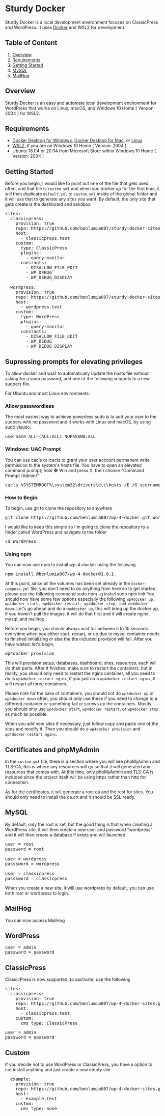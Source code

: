 # Sturdy Docker
Sturdy Docker is a local development environment focuses on ClassicPress and WordPress. It uses [Docker](https://docker.com) and WSL2 for development.

## Table of Content

1. [Overview](https://github.com/benlumia007/docker-for-wordpress#overview)
2. [Requirements](https://github.com/benlumia007/docker-for-wordpress#requirements)
3. [Getting Started](https://github.com/benlumia007/docker-for-wordpress#getting-started)
4. [MySQL](https://github.com/benlumia007/docker-for-wordpress#mysql)
5. [MailHog](https://github.com/benlumia007/docker-for-wordpress#mailhog)

## Overview
Sturdy Docker is an easy and automate local development environment for WordPress that works on Linux, macOS, and Windows 10 Home ( Version 2004 ) for WSL2.

## Requirements
* [Docker Desktop for Windows](https://docs.docker.com/docker-for-windows/install), [Docker Desktop for Mac](https://docs.docker.com/docker-for-mac/install/), or [Linux](https://docs.docker.com/engine/install/)
* [WSL2](https://docs.microsoft.com/en-us/windows/wsl/), if you are on Windows 10 Home ( Version: 2004 )
* Ubuntu 18.04 or 20.04 from Microsoft Store within Windows 10 Home ( Version: 2004 )

## Getting Started
Before you begin, I would like to point out one of the file that gets used often, and that file is <code>custom.yml</code> and when you docker up for the first time, it will then duplicate <code>default.yml</code> to <code>custom.yml</code> inside of the global folder and it will use that to generate any sites you want. By default, the only site that gets create is the dashboard and sandbox.
<pre>
sites:
  classicpress:
    provision: true
    repo: https://github.com/benlumia007/sturdy-docker-sites.git
    host:
      - classicpress.test
    custom:
      type: ClassicPress
      plugins:
        - query-monitor
      constants:
        - DISALLOW_FILE_EDIT
        - WP_DEBUG
        - WP_DEBUG_DISPLAY

  wordpress:
    provision: true
    repo: https://github.com/benlumia007/sturdy-docker-sites.git
    host:
      - wordpress.test
    custom:
      type: WordPress
      plugins:
        - query-monitor
      constants:
        - DISALLOW_FILE_EDIT
        - WP_DEBUG
        - WP_DEBUG_DISPLAY
</pre>
## Supressing prompts for elevating privileges
To allow docker and wsl2 to automatically update the hosts file without asking for a sudo password, add one of the following snippets to a new sudoers file.

For Ubuntu and most Linux environments:

### Allow passwordless
The most easiest way to achieve powerless sudo is to add your user to the sudoers with no password and it works with Linux and macOS, by using sudo visudo.

<pre>username ALL=(ALL:ALL) NOPASSWD:ALL</pre>

### Windows: UAC Prompt
You can use cacls or icacls to grant your user account permanent write permission to the system's hosts file. You have to open an elevated command prompt; hold ❖ Win and press X, then choose "Command Prompt (Admin)"

<pre>
cacls %SYSTEMROOT%\system32\drivers\etc\hosts /E /G username:W 
</pre>

### How to Begin
To begin, use git to clone the repository to anywhere
<pre>
git clone https://github.com/benlumia007/wp-4-docker.git WordPress
</pre>
I would like to keep this simple so I'm going to clone the repository to a folder called WordPress and navigate to the folder
<pre>
cd WordPress
</pre>

### Using npm
You can now use npm to install wp-4-docker using the following
<pre>
npm install @benlumia007/wp-4-docker@1.0.1
</pre>

At this point, since all the volumes has been set already in the `docker-compose.yml` file, you don't need to do anything from here so to get started, please use the following command
</pre>
sudo npm -g install
sudo npm link
</pre>
You should now have some few options especially the following `wp4docker up, wp4docker start, wp4docker restart, wp4docker stop, and wp4docker down`. Let's go ahead and do a `wp4docker up`, this will bring up the docker up, if you haven't pull the images, it will do that first and it will create nginx, mysql, and mailhog.

Before you begin, you should always wait for between 5 to 10 seconds everytime when you either start, restart, or up due to mysql container needs to finished initializing or else the the included provision will fail. After you have waited, let's begin, 
<pre>
wp4docker provision
</pre>
This will provision setup, databases, dashboard, sites, resources, each will do their parts. After it finishes, make sure to restart the containers, but in reality, you should only need to restart the nginx container, all you need to do is `wp4docker restart nginx`, if you just do a `wp4docker restart nginx`, it will restart all three containers.

Please note for the sake of containers, you should not do `wp4docker up` or `wp4docker down` often, you should only use these if you need to change to a different container or something fail or screws up the containers. Mostly you should only use `wp4docker start`, `wp4docker restart`, or `wp4docker stop` as much as possible.

When you add new sites if necessary, just follow copy and paste one of the sites and modify it. Then you should do a `wp4docker provision` and `wp4docker restart nginx`.

## Certificates and phpMyAdmin
In the <code>custom.yml</code> file, there is a section where you will see phpMyAdmin and TLS-CA, this is where any resources will go so that it will generated any resources that comes with. At this time, only phpMyAdmin and TLS-CA is included since the project itself will be using https rather than http for connection.

As for the certificates, it will generate a root ca and the rest for sites. You should only need to install the ca.crt and it should be SSL ready. 

## MySQL
By default, only the root is set, but the good thing is that when creating a WordPress site, it will then create a new user and password "wordpress" and it will then create a database if exists and will launched.
<pre>
user = root
password = root

user = wordpress
passsword = wordpress

user = classicpress
passsword = classicpress
</pre>
When you create a new site, it will use wordpress by default, you can use both root or wordpress to login.

## MailHog
You can now access MailHog

## WordPress
<pre>
user = admin
password = password
</pre>

## ClassicPress
ClassicPress is now supported, to aactivate, use the following
<pre>
sites:
  classicpress:
    provision: true
    repo: https://github.com/benlumia007/wp-4-docker-sites.git
    host:
      - classicpress.test
    custom:
      cms_type: ClassicPress
</pre>
<pre>
user = admin
password = password
</pre>

## Custom
If you decide not to use WordPress or ClassicPress, you have a option to not install anything and just create a new empty site
<pre>
  example:
    provision: true
    repo: https://github.com/benlumia007/wp-4-docker-sites.git
    host:
      - example.test
    custom:
      cms_type: none
</pre>